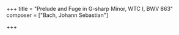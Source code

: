 +++
title = "Prelude and Fuge in G-sharp Minor, WTC I, BWV 863"
composer = ["Bach, Johann Sebastian"]

+++


<!--more-->

